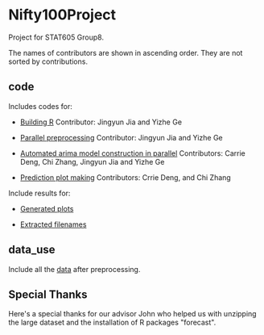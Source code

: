 # Nifty100Project
Project for STAT605 Group8.

The names of contributors are shown in ascending order. They are not sorted by contributions.

## code

Includes codes for:

- [Building R](https://github.com/April2Carrie/Nifty100Project/blob/main/code/build.sub) Contributor: Jingyun Jia and Yizhe Ge

- [Parallel preprocessing](https://github.com/April2Carrie/Nifty100Project/blob/main/code/clean_data.sub) Contributor: Jingyun Jia and Yizhe Ge

- [Automated arima model construction in parallel](https://github.com/April2Carrie/Nifty100Project/blob/main/code/analysis.sub) Contributors: Carrie Deng, Chi Zhang, Jingyun Jia and Yizhe Ge

- [Prediction plot making](https://github.com/April2Carrie/Nifty100Project/blob/main/code/arima.R) Contributors: Crrie Deng, and Chi Zhang

Include results for:

- [Generated plots](https://github.com/April2Carrie/Nifty100Project/tree/main/code/plots)

- [Extracted filenames](https://github.com/April2Carrie/Nifty100Project/blob/main/code/filenames)

## data_use

Include all the [data](https://github.com/April2Carrie/Nifty100Project) after preprocessing.

## Special Thanks

Here's a special thanks for our advisor John who helped us with unzipping the large dataset and the installation of R packages "forecast".
